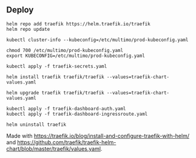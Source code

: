 ## Deploy

```
helm repo add traefik https://helm.traefik.io/traefik
helm repo update
```

```
kubectl cluster-info --kubeconfig=/etc/multimo/prod-kubeconfig.yaml

chmod 700 /etc/multimo/prod-kubeconfig.yaml
export KUBECONFIG=/etc/multimo/prod-kubeconfig.yaml
```

```
kubectl apply -f traefik-secrets.yaml
```

```
helm install traefik traefik/traefik --values=traefik-chart-values.yaml

helm upgrade traefik traefik/traefik --values=traefik-chart-values.yaml
```

```
kubectl apply -f traefik-dashboard-auth.yaml
kubectl apply -f traefik-dashboard-ingressroute.yaml
```

```
helm uninstall traefik
```

Made with https://traefik.io/blog/install-and-configure-traefik-with-helm/ and
https://github.com/traefik/traefik-helm-chart/blob/master/traefik/values.yaml.